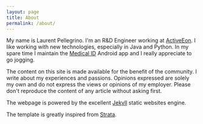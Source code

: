 ```yaml
---
layout: page
title: About
permalink: /about/
---
```


My name is Laurent Pellegrino. I'm an R&D Engineer working at
[ActiveEon][activeeon]. I like working with new technologies, especially in Java
and Python. In my spare time I maintain the [Medical ID][medicalid] Android app
and I really appreciate to go jogging.

The content on this site is made available for the benefit of the community.
I write about my experiences and passions. Opinions expressed are solely my own
and do not express the views or opinions of my employer. Please don't reproduce
the content of any article without asking first.

The webpage is powered by the excellent [Jekyll][jekyll] static websites engine.

The template is greatly inspired from [Strata][strata].

[activeeon]: http://www.activeeon.com 
[jekyll]:    http://jekyllrb.com
[medicalid]: https://www.medicalid.info 
"Medical ID, the app that could save your life!" 
[strata]: http://html5up.net/strata
